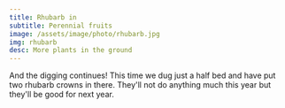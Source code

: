 ```yaml
---
title: Rhubarb in
subtitle: Perennial fruits
image: /assets/image/photo/rhubarb.jpg
img: rhubarb
desc: More plants in the ground
---
```


And the digging continues! This time we dug just a half bed and have put two rhubarb crowns in there. They'll not do anything much this year but they'll be good for next year. 
